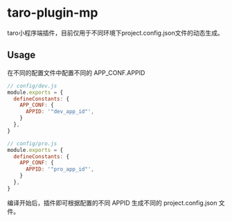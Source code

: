 # taro-plugin-mp

taro小程序端插件，目前仅用于不同环境下project.config.json文件的动态生成。

## Usage

在不同的配置文件中配置不同的 APP_CONF.APPID

```js
// config/dev.js
module.exports = {
  defineConstants: {
    APP_CONF: {
      APPID: '"dev_app_id"',
    }
  },
}
```

```js
// config/pro.js
module.exports = {
  defineConstants: {
    APP_CONF: {
      APPID: '"pro_app_id"',
    }
  },
}
```

编译开始后，插件即可根据配置的不同 APPID 生成不同的 project.config.json 文件。